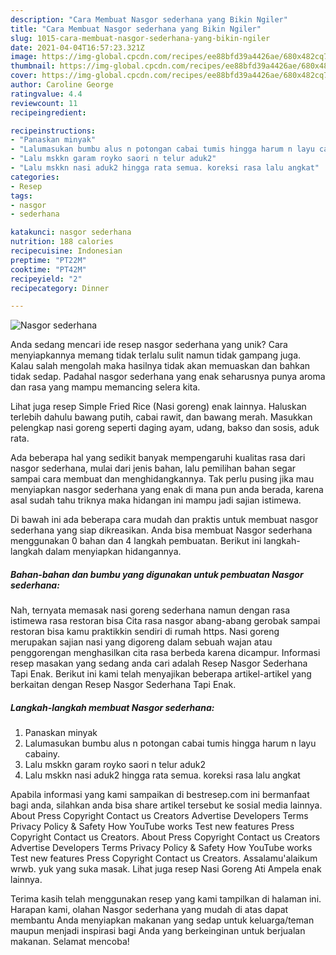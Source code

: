 ```yaml
---
description: "Cara Membuat Nasgor sederhana yang Bikin Ngiler"
title: "Cara Membuat Nasgor sederhana yang Bikin Ngiler"
slug: 1015-cara-membuat-nasgor-sederhana-yang-bikin-ngiler
date: 2021-04-04T16:57:23.321Z
image: https://img-global.cpcdn.com/recipes/ee88bfd39a4426ae/680x482cq70/nasgor-sederhana-foto-resep-utama.jpg
thumbnail: https://img-global.cpcdn.com/recipes/ee88bfd39a4426ae/680x482cq70/nasgor-sederhana-foto-resep-utama.jpg
cover: https://img-global.cpcdn.com/recipes/ee88bfd39a4426ae/680x482cq70/nasgor-sederhana-foto-resep-utama.jpg
author: Caroline George
ratingvalue: 4.4
reviewcount: 11
recipeingredient:

recipeinstructions:
- "Panaskan minyak"
- "Lalumasukan bumbu alus n potongan cabai tumis hingga harum n layu cabainy."
- "Lalu mskkn garam royko saori n telur aduk2"
- "Lalu mskkn nasi aduk2 hingga rata semua. koreksi rasa lalu angkat"
categories:
- Resep
tags:
- nasgor
- sederhana

katakunci: nasgor sederhana 
nutrition: 188 calories
recipecuisine: Indonesian
preptime: "PT22M"
cooktime: "PT42M"
recipeyield: "2"
recipecategory: Dinner

---
```



![Nasgor sederhana](https://img-global.cpcdn.com/recipes/ee88bfd39a4426ae/680x482cq70/nasgor-sederhana-foto-resep-utama.jpg)

Anda sedang mencari ide resep nasgor sederhana yang unik? Cara menyiapkannya memang tidak terlalu sulit namun tidak gampang juga. Kalau salah mengolah maka hasilnya tidak akan memuaskan dan bahkan tidak sedap. Padahal nasgor sederhana yang enak seharusnya punya aroma dan rasa yang mampu memancing selera kita.

Lihat juga resep Simple Fried Rice (Nasi goreng) enak lainnya. Haluskan terlebih dahulu bawang putih, cabai rawit, dan bawang merah. Masukkan pelengkap nasi goreng seperti daging ayam, udang, bakso dan sosis, aduk rata.

Ada beberapa hal yang sedikit banyak mempengaruhi kualitas rasa dari nasgor sederhana, mulai dari jenis bahan, lalu pemilihan bahan segar sampai cara membuat dan menghidangkannya. Tak perlu pusing jika mau menyiapkan nasgor sederhana yang enak di mana pun anda berada, karena asal sudah tahu triknya maka hidangan ini mampu jadi sajian istimewa.


Di bawah ini ada beberapa cara mudah dan praktis untuk membuat nasgor sederhana yang siap dikreasikan. Anda bisa membuat Nasgor sederhana menggunakan 0 bahan dan 4 langkah pembuatan. Berikut ini langkah-langkah dalam menyiapkan hidangannya.

<!--inarticleads1-->

##### Bahan-bahan dan bumbu yang digunakan untuk pembuatan Nasgor sederhana:



Nah, ternyata memasak nasi goreng sederhana namun dengan rasa istimewa rasa restoran bisa Cita rasa nasgor abang-abang gerobak sampai restoran bisa kamu praktikkin sendiri di rumah https. Nasi goreng merupakan sajian nasi yang digoreng dalam sebuah wajan atau penggorengan menghasilkan cita rasa berbeda karena dicampur. Informasi resep masakan yang sedang anda cari adalah Resep Nasgor Sederhana Tapi Enak. Berikut ini kami telah menyajikan beberapa artikel-artikel yang berkaitan dengan Resep Nasgor Sederhana Tapi Enak. 

<!--inarticleads2-->

##### Langkah-langkah membuat Nasgor sederhana:

1. Panaskan minyak
1. Lalumasukan bumbu alus n potongan cabai tumis hingga harum n layu cabainy.
1. Lalu mskkn garam royko saori n telur aduk2
1. Lalu mskkn nasi aduk2 hingga rata semua. koreksi rasa lalu angkat


Apabila informasi yang kami sampaikan di bestresep.com ini bermanfaat bagi anda, silahkan anda bisa share artikel tersebut ke sosial media lainnya. About Press Copyright Contact us Creators Advertise Developers Terms Privacy Policy &amp; Safety How YouTube works Test new features Press Copyright Contact us Creators. About Press Copyright Contact us Creators Advertise Developers Terms Privacy Policy &amp; Safety How YouTube works Test new features Press Copyright Contact us Creators. Assalamu&#39;alaikum wrwb. yuk yang suka masak. Lihat juga resep Nasi Goreng Ati Ampela enak lainnya. 

Terima kasih telah menggunakan resep yang kami tampilkan di halaman ini. Harapan kami, olahan Nasgor sederhana yang mudah di atas dapat membantu Anda menyiapkan makanan yang sedap untuk keluarga/teman maupun menjadi inspirasi bagi Anda yang berkeinginan untuk berjualan makanan. Selamat mencoba!
